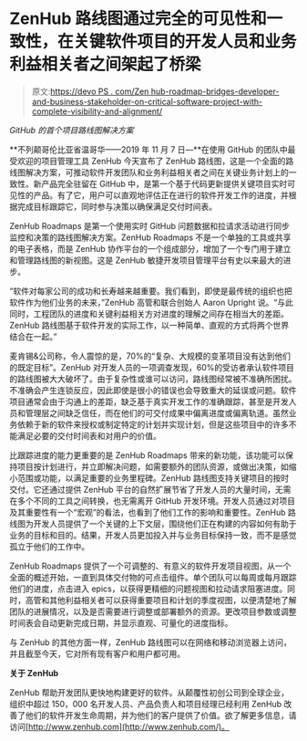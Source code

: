 # ZenHub 路线图通过完全的可见性和一致性，在关键软件项目的开发人员和业务利益相关者之间架起了桥梁

> 原文:[https://devo PS . com/Zen hub-roadmap-bridges-developer-and-business-stakeholder-on-critical-software-project-with-complete-visibility-and-alignment/](https://devops.com/zenhub-roadmaps-bridges-developers-and-business-stakeholders-on-critical-software-projects-with-complete-visibility-and-alignment/)

*GitHub 的首个项目路线图解决方案*

**不列颠哥伦比亚省温哥华——2019 年 11 月 7 日—**在使用 GitHub 的团队中最受欢迎的项目管理工具 ZenHub 今天宣布了 ZenHub 路线图，这是一个全面的路线图解决方案，可推动软件开发团队和业务利益相关者之间在关键业务计划上的一致性。新产品完全驻留在 GitHub 中，是第一个基于代码更新提供关键项目实时可见性的产品。有了它，用户可以直观地评估正在进行的软件开发工作的进度，并根据完成目标跟踪它，同时参与决策以确保满足交付时间表。

ZenHub Roadmaps 是第一个使用实时 GitHub 问题数据和拉请求活动进行同步监控和决策的路线图解决方案。ZenHub Roadmaps 不是一个单独的工具或共享的电子表格，而是 ZenHub 协作平台的一个组成部分，增加了一个专门用于建立和管理路线图的新视图。这是 ZenHub 敏捷开发项目管理平台有史以来最大的进步。

“软件对每家公司的成功和长寿越来越重要。我们看到，即使是最传统的组织也把软件作为他们业务的未来，”ZenHub 高管和联合创始人 Aaron Upright 说。“与此同时，工程团队的进度和关键利益相关方对进度的理解之间存在相当大的差距。ZenHub 路线图基于软件开发的实际工作，以一种简单、直观的方式将两个世界结合在一起。”

麦肯锡&公司称，令人震惊的是，70%的“复杂、大规模的变革项目没有达到他们的既定目标”。ZenHub 对开发人员的一项调查发现，60%的受访者承认软件项目的路线图被大大破坏了。由于复杂性或谁可以访问，路线图经常被不准确所困扰。不准确会产生连锁反应，因此即使是很小的错误也会导致重大的延误或问题。软件项目通常会由于沟通上的差距，缺乏基于真实开发工作的准确跟踪，甚至是开发人员和管理层之间缺乏信任，而在他们的可交付成果中偏离进度或偏离轨道。虽然业务依赖于新的软件来授权或制定特定的计划并实现计划，但是这些项目中的许多不能满足必要的交付时间表和对用户的价值。

比跟踪进度的能力更重要的是 ZenHub Roadmaps 带来的新功能，该功能可以保持项目按计划进行，并立即解决问题，如需要额外的团队资源，或做出决策，如缩小范围或功能，以满足重要的业务里程碑。ZenHub 路线图支持关键项目的按时交付。它还通过提供 ZenHub 平台的自然扩展节省了开发人员的大量时间，无需在多个不同的工具之间转换，也无需离开 GitHub 开发环境。开发人员通过对项目及其重要性有一个“宏观”的看法，也看到了他们工作的影响和重要性。ZenHub 路线图为开发人员提供了一个关键的上下文层，围绕他们正在构建的内容如何有助于业务的目标和目的。结果，开发人员更加投入并与业务目标保持一致，而不是感觉孤立于他们的工作中。

ZenHub Roadmaps 提供了一个可调整的、有意义的软件开发项目视图，从一个全面的概述开始，一直到具体交付物的可点击组件。单个团队可以每周或每月跟踪他们的进度，点击进入 epics，以获得更精细的问题视图和拉动请求阻塞进度。同时，高管和其他利益相关者可以获得重要项目和计划的季度视图，以便清楚地了解团队的进展情况，以及是否需要进行调整或部署额外的资源。更改项目参数或调整时间表会自动更新完成日期，并显示直观、可量化的进度指标。

与 ZenHub 的其他方面一样，ZenHub 路线图可以在网络和移动浏览器上访问，并且截至今天，它对所有现有客户和用户都可用。

**关于 ZenHub**

ZenHub 帮助开发团队更快地构建更好的软件。从颠覆性初创公司到全球企业，组织中超过 150，000 名开发人员、产品负责人和项目经理已经利用 ZenHub 改善了他们的软件开发生命周期，并为他们的客户提供了价值。欲了解更多信息，请访问[http://www.zenhub.com](http://www.zenhub.com/)。